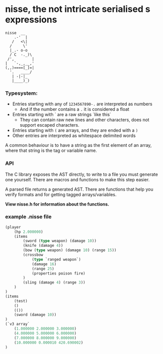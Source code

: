 # nisse, the not intricate serialised s expressions

```
nisse  __
    .-'  |
   /   <\|
  /     \'
  |_.- o-o
  / C  -._)\
 /',        |
|   `-,_,__,'
(,,)====[_]=|
  '.   ____/
   | -|-|_
   |____)_)
```


### Typesystem:
- Entries starting with any of `1234567890-.` are interpreted as numbers
  - And if the number contains a `.` it is considered a float
- Entries starting with \` are a raw strings \`like this\`
  - They can contain raw new lines and other characters, does not support escaped characters.
- Entries starting with `(` are arrays, and they are ended with a `)`
- Other entries are interpreted as whitespace delimited words


A common behaviour is to have a string as the first element of an array, where that string is the tag or variable name.

### API

The C library exposes the AST directly, to write to a file you must generate
one yourself. There are macros and functions to make this step easier.

A parsed file returns a generated AST. There are functions that help you 
verify formats and for getting tagged arrays/variables.

**View nisse.h for information about the functions.**

### example .nisse file
```lisp
(player
    (hp 2.000000)
    (items
        (sword (type weapon) (damage 10))
        (knife (damage 4))
        (bow (type weapon) (damage 10) (range 15))
        (crossbow
            (type `ranged weapon`)
            (damage 16)
            (range 25)
            (properties poison fire)
        )
        (sling (damage 4) (range 3))
    )
)
(items
    (test)
    ()
    (())
    (sword (damage 10))
)
(`v3 array`
    (1.000000 2.000000 3.000000)
    (4.000000 5.000000 6.000000)
    (7.000000 8.000000 9.000000)
    (10.000000 0.000010 420.690002)
)

```

